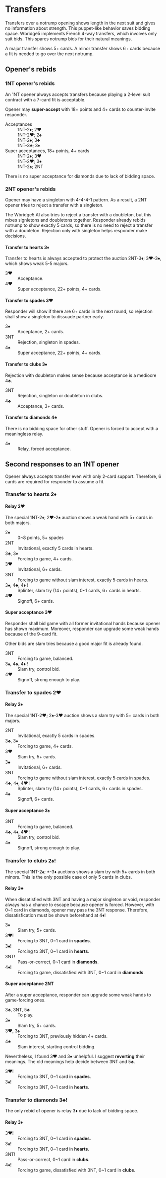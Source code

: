 Transfers
=========
Transfers over a notrump opening shows length in the next suit and gives no
information about strength.  This puppet-like behavior saves bidding space.
Wbridge5 implements French 4-way transfers, which involves only suit bids.
This spares notrump bids for their natural meanings.

A major transfer shows 5+ cards.  A minor transfer shows 6+ cards because a fit
is needed to go over the next notrump.

Opener's rebids
---------------
### 1NT opener's rebids ###
An 1NT opener always accepts transfers because playing a 2-level suit contract
with a 7-card fit is acceptable.

Opener may **super-accept** with 18+ points and 4+ cards to counter-invite
responder.

<dl>
  <dt>Acceptances</dt>
  <dd>1NT-2♦; 2♥</dd>
  <dd>1NT-2♥; 2♠</dd>
  <dd>1NT-2♠; 3♣</dd>
  <dd>1NT-3♣; 3♦</dd>

  <dt>Super acceptances, 18+ points, 4+ cards</dt>
  <dd>1NT-2♦; 3♥</dd>
  <dd>1NT-2♥; 3♠</dd>
  <dd>1NT-2♠; 2NT</dd>
</dl>

There is no super acceptance for diamonds due to lack of bidding space.

### 2NT opener's rebids ###
Opener may have a singleton with 4-4-4-1 pattern.  As a result, a 2NT opener
tries to reject a transfer with a singleton.

The Wbridge5 AI also tries to reject a transfer with a doubleton, but this
mixes signletons and doubletons together.  Responder already rebids notrump
to show exactly 5 cards, so there is no need to reject a transfer with a
doubleton.  Rejection only with singleton helps responder make decisions.

#### Transfer to hearts 3♦ ####
Transfer to hearts is always accepted to protect the auction 2NT-3♦;
3♥-3♠, which shows weak 5-5 majors.

<dl>
  <dt>3♥</dt>
  <dd>Acceptance.</dd>

  <dt>4♥</dt>
  <dd>Super acceptance, 22+ points, 4+ cards.</dd>
</dl>

#### Transfer to spades 3♥ ####
Responder will show if there are 6+ cards in the next round, so rejection shall
show a singleton to dissuade partner early.

<dl>
  <dt>3♠</dt>
  <dd>Acceptance, 2+ cards.</dd>

  <dt>3NT</dt>
  <dd>Rejection, singleton in spades.</dd>

  <dt>4♠</dt>
  <dd>Super acceptance, 22+ points, 4+ cards.</dd>
</dl>

#### Transfer to clubs 3♠ ####
Rejection with doubleton makes sense because acceptance is a mediocre 4♣.

<dl>
  <dt>3NT</dt>
  <dd>Rejection, singleton or doubleton in clubs.</dd>

  <dt>4♣</dt>
  <dd>Acceptance, 3+ cards.</dd>
</dl>

#### Transfer to diamonds 4♣ ####
There is no bidding space for other stuff.  Opener is forced to accept with a
meaningless relay.

<dl>
  <dt>4♦</dt>
  <dd>Relay, forced acceptance.</dd>
</dl>

Second responses to an 1NT opener
---------------------------------
Opener always accepts transfer even with only 2-card support.  Therefore, 6
cards are required for responder to assume a fit.

### Transfer to hearts 2♦ ###
#### Relay 2♥ ####
The special 1NT-2♦; 2♥-2♠ auction shows a weak hand with 5+ cards in both
majors.

<dl>
  <dt>2♠</dt>
  <dd>0~8 points, 5+ spades</dd>

  <dt>2NT</dt>
  <dd>Invitational, exactly 5 cards in hearts.</dd>

  <dt>3♣, 3♦</dt>
  <dd>Forcing to game, 4+ cards.</dd>

  <dt>3♥</dt>
  <dd>Invitational, 6+ cards.</dd>

  <dt>3NT</dt>
  <dd>Forcing to game without slam interest, exactly 5 cards in hearts.</dd>

  <dt>3♠, 4♣, 4♦ !</dt>
  <dd>Splinter, slam try (14+ points), 0~1 cards, 6+ cards in hearts.</dd>

  <dt>4♥</dt>
  <dd>Signoff, 6+ cards.</dd>
</dl>

#### Super acceptance 3♥ ####
Responder shall bid game with all former invitational hands because opener has
shown maximum.  Moreover, responder can upgrade some weak hands because of the
9-card fit.

Other bids are slam tries because a good major fit is already found.

<dl>
  <dt>3NT</dt>
  <dd>Forcing to game, balanced.</dd>

  <dt>3♠, 4♣, 4♦ !</dt>
  <dd>Slam try, control bid.</dd>

  <dt>4♥</dt>
  <dd>Signoff, strong enough to play.</dd>
</dl>

### Transfer to spades 2♥ ###
#### Relay 2♠ ####
The special 1NT-2♥; 2♠-3♥ auction shows a slam try with 5+ cards in both
majors.

<dl>
  <dt>2NT</dt>
  <dd>Invitational, exactly 5 cards in spades.</dd>

  <dt>3♣, 3♦</dt>
  <dd>Forcing to game, 4+ cards.</dd>

  <dt>3♥</dt>
  <dd>Slam try, 5+ cards.</dd>

  <dt>3♠</dt>
  <dd>Invitational, 6+ cards.</dd>

  <dt>3NT</dt>
  <dd>Forcing to game without slam interest, exactly 5 cards in spades.</dd>

  <dt>4♣, 4♦, 4♥ !</dt>
  <dd>Splinter, slam try (14+ points), 0~1 cards, 6+ cards in spades.</dd>

  <dt>4♠</dt>
  <dd>Signoff, 6+ cards.</dd>
</dl>

#### Super acceptance 3♠ ####
<dl>
  <dt>3NT</dt>
  <dd>Forcing to game, balanced.</dd>

  <dt>4♣, 4♦, 4♥ !</dt>
  <dd>Slam try, control bid.</dd>

  <dt>4♠</dt>
  <dd>Signoff, strong enough to play.</dd>
</dl>

### Transfer to clubs 2♠! ###
The special 1NT-2♠; \*-3♦ auctions shows a slam try with 5+ cards in both
minors.  This is the only possible case of only 5 cards in clubs.

#### Relay 3♣ ####
When dissatisfied with 3NT and having a major singleton or void, responder
always has a chance to escape because opener is forced.  However, with 0~1 card
in diamonds, opener may pass the 3NT response.  Therefore, dissatisfication
must be shown beforehand at 4♦!

<dl>
  <dt>3♦</dt>
  <dd>Slam try, 5+ cards.</dd>

  <dt>3♥!</dt>
  <dd>Forcing to 3NT, 0~1 card in <strong>spades</strong>.</dd>

  <dt>3♠!</dt>
  <dd>Forcing to 3NT, 0~1 card in <strong>hearts</strong>.</dd>

  <dt>3NT!</dt>
  <dd>Pass-or-correct, 0~1 card in <strong>diamonds</strong>.</dd>

  <dt>4♦!</dt>
  <dd>Forcing to game, dissatisfied with 3NT, 0~1 card in <strong>diamonds</strong>.</dd>
</dl>

#### Super acceptance 2NT ####
After a super acceptance, responder can upgrade some weak hands to game-forcing
ones.

<dl>
  <dt>3♣, 3NT, 5♣</dt>
  <dd>To play.</dd>

  <dt>3♦</dt>
  <dd>Slam try, 5+ cards.</dd>

  <dt>3♥, 3♠</dt>
  <dd>Forcing to 3NT, previously hidden 4+ cards.</dd>

  <dt>4♣</dt>
  <dd>Slam interest, starting control bidding.</dd>
</dl>

Nevertheless, I found 3♥ and 3♠ unhelpful.  I suggest **reverting** their
meanings.  The old meanings help decide between 3NT and 5♣.

<dl>
  <dt>3♥!</dt>
  <dd>Forcing to 3NT, 0~1 card in <strong>spades</strong>.</dd>

  <dt>3♠!</dt>
  <dd>Forcing to 3NT, 0~1 card in <strong>hearts</strong>.</dd>
</dl>

### Transfer to diamonds 3♣! ###
The only rebid of opener is relay 3♦ due to lack of bidding space.

#### Relay 3♦ ####
<dl>
  <dt>3♥!</dt>
  <dd>Forcing to 3NT, 0~1 card in <strong>spades</strong>.</dd>

  <dt>3♠!</dt>
  <dd>Forcing to 3NT, 0~1 card in <strong>hearts</strong>.</dd>

  <dt>3NT!</dt>
  <dd>Pass-or-correct, 0~1 card in <strong>clubs</strong>.</dd>

  <dt>4♦!</dt>
  <dd>Forcing to game, dissatisfied with 3NT, 0~1 card in <strong>clubs</strong>.</dd>
</dl>
